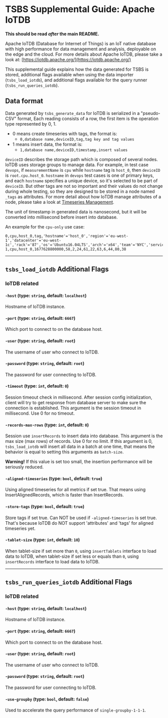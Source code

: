# TSBS Supplemental Guide: Apache IoTDB

**This should be read *after* the main README.**

Apache IoTDB (Database for Internet of Things) is an IoT native database with
high performance for data management and analysis, deployable on the edge and
the cloud. For more details about Apache IoTDB, please take a look at:
[https://iotdb.apache.org/](https://iotdb.apache.org/)

This supplemental guide explains how the data generated for TSBS is stored,
additional flags available when using the data importer (`tsbs_load_iotdb`),
and additional flags available for the query runner (`tsbs_run_queries_iotdb`).

## Data format

Data generated by `tsbs_generate_data` for IoTDB is serialized in a "pseudo-CSV"
format, Each reading consists of a row, the first item is the operation type represented by 0, 1.

- 0 means create timeseries with tags, the format is:
  - `0,database name,deviceID,tag,tag key and tag values`
- 1 means insert data, the format is:
  - `1,database name,deviceID,timestamp,insert values`

`deviceID` describes the storage path which is composed of several nodes.
IoTDB uses storage groups to manage data. For example, in test case `devops`,
if `measurementName` is `cpu` while `hostname` tag is `host_0`, then `deviceID`
is `root.cpu.host_0`.
`hostname` in `devops` test cases is one of primary keys, and each `hostname`
specifies a unique device, so it's selected to be part of `deviceID`. But other
tags are not so important and their values do not change during whole testing,
so they are designed to be stored in a node named `_tags` as attributes.
For more detail about how IoTDB manage attributes of a node, please take a look
at [Timeseries Management](https://iotdb.apache.org/UserGuide/Master/Operate-Metadata/Timeseries.html#create-timeseries).

The unit of timestamp in generated data is nanosecond, but it will be converted
into millisecond before insert into database.

An example for the `cpu-only` use case:

```text
0,cpu,host_0,tag,'hostname'='host_0','region'='eu-west-1','datacenter'='eu-west-1c','rack'='87','os'='Ubuntu16.04LTS','arch'='x64','team'='NYC','service'='18','service_version'='1','service_environment'='production'
1,cpu,host_0,1677628800000,58,2,24,61,22,63,6,44,80,38
```

---

## `tsbs_load_iotdb` Additional Flags

### IoTDB related

#### `-host` (type: `string`, default: `localhost`)

Hostname of IoTDB instance.

#### `-port` (type: `string`, default: `6667`)

Which port to connect to on the database host.

#### `-user` (type: `string`, default: `root`)

The username of user who connect to IoTDB.

#### `-password` (type: `string`, default: `root`)

The password for user connecting to IoTDB.

#### `-timeout` (type: `int`, default: `0`)

Session timeout check in millisecond. After session config initialization,
client will try to get response from database server to make sure the connection
is established. This argument is the session timeout in millisecond. Use 0 for
no timeout.

#### `-records-max-rows` (type: `int`, default: `0`)

Session use `insertRecords` to insert data into database. This argument is the
max size (max rows) of records. Use 0 for no limit. If this argument is 0,
`tsbs_load_iotdb` will insert all data in a batch at one time, that means the
behavior is equal to setting this arguments as `batch-size`.

**Warning!** If this value is set too small, the insertion performance will be
seriously reduced.

#### `-aligned-timeseries` (type: `bool`, default: `true`)

Using aligned timeseries for all metrics if set true. That means using
InsertAlignedRecords, which is faster than InsertRecords.

#### `-store-tags` (type: `bool`, default: `true`)

Store tags if set true. Can NOT be used if `-aligned-timeseries` is set true.
That's because IoTDB do NOT support 'attributes' and 'tags' for aligned
timeseries yet.

#### `-tablet-size` (type: `int`, default: `10`)

When tablet-size if set more than `0`, using `insertTablets` interface to load data to IoTDB,
when tablet-size if set less or equals than `0`, using `insertRecords` interface to load data to IoTDB.

---

## `tsbs_run_queries_iotdb` Additional Flags

### IoTDB related

#### `-host` (type: `string`, default: `localhost`)

Hostname of IoTDB instance.

#### `-port` (type: `string`, default: `6667`)

Which port to connect to on the database host.

#### `-user` (type: `string`, default: `root`)

The username of user who connect to IoTDB.

#### `-password` (type: `string`, default: `root`)

The password for user connecting to IoTDB.

#### `-use-groupby` (type: `bool`, default: `false`)

Used to accelerate the query performance of `single-groupby-1-1-1`.
